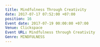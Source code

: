 ```yaml
---
title: Mindfulness Through Creativity
date: 2017-07-17 07:52:00 +07:00
position: 16
Event date: 2017-07-19 00:00:00 +07:00
Venue: Clickspace
Event URL: Mindfulness through Creativity
Genre: MINDFULNESS
---
```


